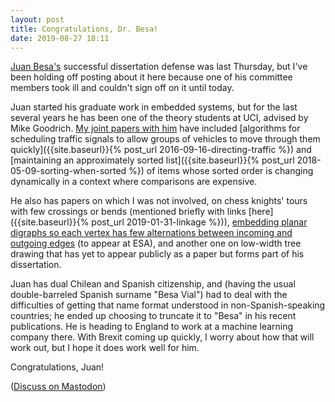```yaml
---
layout: post
title: Congratulations, Dr. Besa!
date: 2019-08-27 18:11
---
```

[Juan Besa's](http://sites.uci.edu/juanbesa/) successful dissertation defense was last Thursday, but I've been holding off posting about it here because one of his committee members took ill and couldn't sign off on it until today.

Juan started his graduate work in embedded systems, but for the last several years he has been one of the theory students at UCI, advised by Mike Goodrich. [My joint papers with him](https://www.ics.uci.edu/~eppstein/pubs/a-besa.html) have included [algorithms for scheduling traffic signals to allow groups of vehicles to move through them quickly]({{site.baseurl}}{% post_url 2016-09-16-directing-traffic %}) and [maintaining an approximately sorted list]({{site.baseurl}}{% post_url 2018-05-09-sorting-when-sorted %}) of items whose sorted order is changing dynamically in a context where comparisons are expensive.

He also has papers on which I was not involved, on chess knights' tours with few crossings or bends (mentioned briefly with links [here]({{site.baseurl}}{% post_url 2019-01-31-linkage %})), [embedding planar digraphs so each vertex has few alternations between incoming and outgoing edges](https://arxiv.org/abs/1907.01630) (to appear at ESA), and another one on low-width tree drawing that has yet to appear publicly as a paper but forms part of his dissertation.

Juan has dual Chilean and Spanish citizenship, and (having the usual double-barreled Spanish surname "Besa Vial") had to deal with the difficulties of getting that name format understood in non-Spanish-speaking countries; he ended up choosing to truncate it to "Besa" in his recent publications. He is heading to England to work at a machine learning company there. With Brexit coming up quickly, I worry about how that will work out, but I hope it does work well for him.

Congratulations, Juan!

([Discuss on Mastodon](https://mathstodon.xyz/@11011110/102692015309277308))